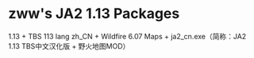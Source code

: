 zww's JA2 1.13 Packages
============

1.13 + TBS 113 lang zh_CN + Wildfire 6.07 Maps + ja2_cn.exe（简称：JA2 1.13 TBS中文汉化版 + 野火地图MOD）